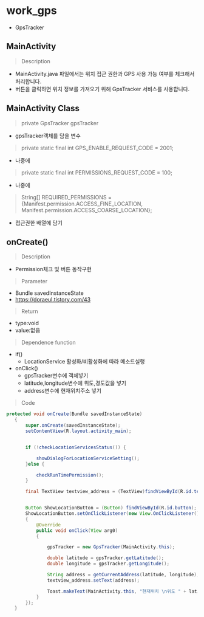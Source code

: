 # work_gps
- GpsTracker
## MainActivity
> Description

- MainActivity.java 파일에서는 위치 접근 권한과 GPS 사용 가능 여부를 체크해서 처리합니다. 
- 버튼을 클릭하면 위치 정보를 가져오기 위해 GpsTracker 서비스를 사용합니다. 

## MainActivity Class
>private GpsTracker gpsTracker

- gpsTracker객체를 담을 변수

>private static final int GPS_ENABLE_REQUEST_CODE = 2001;

- 나중에

>private static final int PERMISSIONS_REQUEST_CODE = 100;

- 나중에

>String[] REQUIRED_PERMISSIONS  = {Manifest.permission.ACCESS_FINE_LOCATION, Manifest.permission.ACCESS_COARSE_LOCATION};

- 접근권한 배열에 담기

## onCreate()
> Description
- Permission체크 및 버튼 동작구현
> Parameter
- Bundle savedInstanceState 
- https://doraeul.tistory.com/43 
> Return
- type:void
- value:없음
> Dependence function
* if()
  - LocationService 활성화/비활성화에 따라 메소드실행
* onClick()
  - gpsTracker변수에 객체넣기
  - latitude,longitude변수에 위도,경도값을 넣기
  - address변수에 현재위치주소 넣기
> Code
 ```java
 protected void onCreate(Bundle savedInstanceState)
    {
        super.onCreate(savedInstanceState);
        setContentView(R.layout.activity_main);


        if (!checkLocationServicesStatus()) {

            showDialogForLocationServiceSetting();
        }else {

            checkRunTimePermission();
        }

        final TextView textview_address = (TextView)findViewById(R.id.textview);


        Button ShowLocationButton = (Button) findViewById(R.id.button);
        ShowLocationButton.setOnClickListener(new View.OnClickListener()
        {
            @Override
            public void onClick(View arg0)
            {

                gpsTracker = new GpsTracker(MainActivity.this);

                double latitude = gpsTracker.getLatitude();
                double longitude = gpsTracker.getLongitude();

                String address = getCurrentAddress(latitude, longitude);
                textview_address.setText(address);

                Toast.makeText(MainActivity.this, "현재위치 \n위도 " + latitude + "\n경도 " + longitude, Toast.LENGTH_LONG).show();
            }
        });
    }
```    
